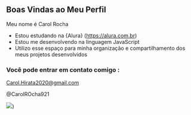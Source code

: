 ## Boas Vindas ao Meu Perfil

Meu nome é Carol Rocha

- Estou estudando na {Alura} (https://alura.com.br)
- Estou me desenvolvendo na linguagem JavaScript
- Utilizo esse espaço para minha organização e compartilhamento dos meus projetos desenvolvidos

### Você pode entrar em contato comigo :

Carol.Hirata2020@gmail.com

@CarolROcha921

![](https://media1.tenor.com/m/mcKvZl_bfVQAAAAC/comendo-mastigando.gif))


